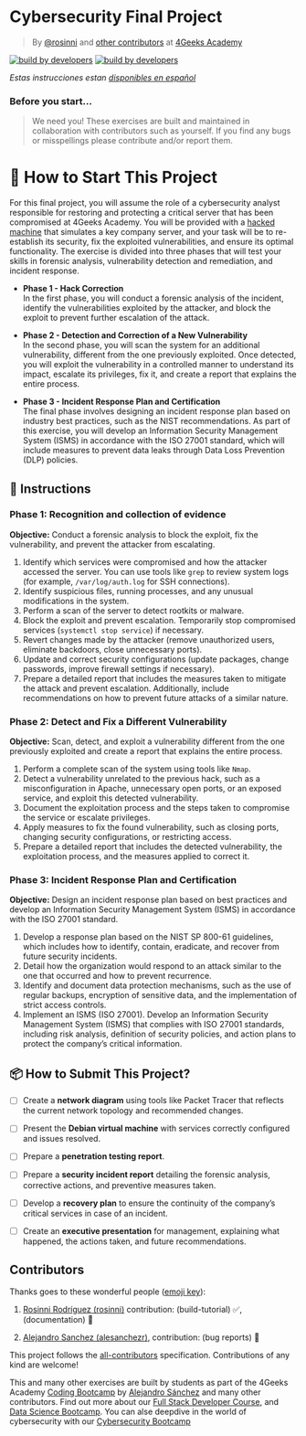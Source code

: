 # Cybersecurity Final Project

<!-- hide -->

> By [@rosinni](https://github.com/rosinni) and [other contributors](https://github.com/breatheco-de/cybersecurity-final-project/graphs/contributors) at [4Geeks Academy](https://4geeksacademy.co/)

[![build by developers](https://img.shields.io/badge/build_by-Developers-blue)](https://4geeks.com)
[![build by developers](https://img.shields.io/twitter/follow/4geeksacademy?style=social&logo=twitter)](https://twitter.com/4geeksacademy)

*Estas instrucciones estan [disponibles en español](https://github.com/breatheco-de/cybersecurity-final-project/blob/main/README.es.md)*

### Before you start...

> We need you! These exercises are built and maintained in collaboration with contributors such as yourself. If you find any bugs or misspellings please contribute and/or report them.
<!-- endhide -->


# 🌱 How to Start This Project

For this final project, you will assume the role of a cybersecurity analyst responsible for restoring and protecting a critical server that has been compromised at 4Geeks Academy. You will be provided with a [hacked machine](https://storage.googleapis.com/breathecode/virtualbox/debian-final-project.ova) that simulates a key company server, and your task will be to re-establish its security, fix the exploited vulnerabilities, and ensure its optimal functionality. The exercise is divided into three phases that will test your skills in forensic analysis, vulnerability detection and remediation, and incident response.

- **Phase 1 - Hack Correction**  
In the first phase, you will conduct a forensic analysis of the incident, identify the vulnerabilities exploited by the attacker, and block the exploit to prevent further escalation of the attack.

- **Phase 2 - Detection and Correction of a New Vulnerability**  
In the second phase, you will scan the system for an additional vulnerability, different from the one previously exploited. Once detected, you will exploit the vulnerability in a controlled manner to understand its impact, escalate its privileges, fix it, and create a report that explains the entire process.

- **Phase 3 - Incident Response Plan and Certification**  
The final phase involves designing an incident response plan based on industry best practices, such as the NIST recommendations. As part of this exercise, you will develop an Information Security Management System (ISMS) in accordance with the ISO 27001 standard, which will include measures to prevent data leaks through Data Loss Prevention (DLP) policies.



## 📝 Instructions

### Phase 1: Recognition and collection of evidence

**Objective:** Conduct a forensic analysis to block the exploit, fix the vulnerability, and prevent the attacker from escalating.

1. Identify which services were compromised and how the attacker accessed the server. You can use tools like `grep` to review system logs (for example, `/var/log/auth.log` for SSH connections).
2. Identify suspicious files, running processes, and any unusual modifications in the system.
3. Perform a scan of the server to detect rootkits or malware.
4. Block the exploit and prevent escalation. Temporarily stop compromised services (`systemctl stop service`) if necessary.
5. Revert changes made by the attacker (remove unauthorized users, eliminate backdoors, close unnecessary ports).
6. Update and correct security configurations (update packages, change passwords, improve firewall settings if necessary).
7. Prepare a detailed report that includes the measures taken to mitigate the attack and prevent escalation. Additionally, include recommendations on how to prevent future attacks of a similar nature.


### Phase 2: Detect and Fix a Different Vulnerability

**Objective:** Scan, detect, and exploit a vulnerability different from the one previously exploited and create a report that explains the entire process.

1. Perform a complete scan of the system using tools like `Nmap`.
2. Detect a vulnerability unrelated to the previous hack, such as a misconfiguration in Apache, unnecessary open ports, or an exposed service, and exploit this detected vulnerability.
3. Document the exploitation process and the steps taken to compromise the service or escalate privileges.
4. Apply measures to fix the found vulnerability, such as closing ports, changing security configurations, or restricting access.
5. Prepare a detailed report that includes the detected vulnerability, the exploitation process, and the measures applied to correct it.


### Phase 3: Incident Response Plan and Certification

**Objective:** Design an incident response plan based on best practices and develop an Information Security Management System (ISMS) in accordance with the ISO 27001 standard.

1. Develop a response plan based on the NIST SP 800-61 guidelines, which includes how to identify, contain, eradicate, and recover from future security incidents.
2. Detail how the organization would respond to an attack similar to the one that occurred and how to prevent recurrence.
3. Identify and document data protection mechanisms, such as the use of regular backups, encryption of sensitive data, and the implementation of strict access controls.
4. Implement an ISMS (ISO 27001). Develop an Information Security Management System (ISMS) that complies with ISO 27001 standards, including risk analysis, definition of security policies, and action plans to protect the company’s critical information.


## 📦 How to Submit This Project?

- [ ] Create a **network diagram** using tools like Packet Tracer that reflects the current network topology and recommended changes.
- [ ] Present the **Debian virtual machine** with services correctly configured and issues resolved.
- [ ] Prepare a **penetration testing report**.
- [ ] Prepare a **security incident report** detailing the forensic analysis, corrective actions, and preventive measures taken.
- [ ] Develop a **recovery plan** to ensure the continuity of the company’s critical services in case of an incident.
- [ ] Create an **executive presentation** for management, explaining what happened, the actions taken, and future recommendations.


<!-- hide -->
## Contributors

Thanks goes to these wonderful people ([emoji key](https://github.com/kentcdodds/all-contributors#emoji-key)):

1. [Rosinni Rodríguez (rosinni)](https://github.com/rosinni) contribution: (build-tutorial) ✅, (documentation) 📖
  
2. [Alejandro Sanchez (alesanchezr)](https://github.com/alesanchezr),  contribution: (bug reports) 🐛

This project follows the [all-contributors](https://github.com/kentcdodds/all-contributors) specification. Contributions of any kind are welcome!

This and many other exercises are built by students as part of the 4Geeks Academy [Coding Bootcamp](https://4geeksacademy.com/us/coding-bootcamp) by [Alejandro Sánchez](https://twitter.com/alesanchezr) and many other contributors. Find out more about our [Full Stack Developer Course](https://4geeksacademy.com/us/coding-bootcamps/part-time-full-stack-developer), and  [Data Science Bootcamp](https://4geeksacademy.com/us/coding-bootcamps/datascience-machine-learning). You can alse deepdive in the world of cybersecurity with our [Cybersecurity Bootcamp](https://4geeksacademy.com/us/coding-bootcamps/cybersecurity)
<!-- endhide -->

